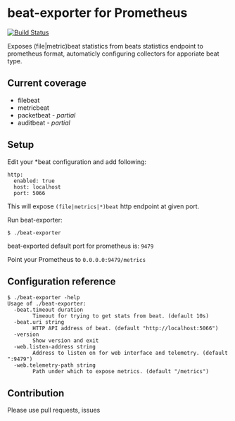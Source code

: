 beat-exporter for Prometheus
=
[![Build Status](https://travis-ci.com/trustpilot/beat-exporter.svg?token=iiryqu5r7QUR7uXsnd8L&branch=master)](https://travis-ci.com/trustpilot/beat-exporter)

Exposes (file|metric)beat statistics from beats statistics endpoint to prometheus format, automaticly configuring collectors for apporiate beat type.

Current coverage
-

 * filebeat
 * metricbeat
 * packetbeat - _partial_
 * auditbeat - _partial_

Setup
-

Edit your *beat configuration and add following:

```
http:
  enabled: true
  host: localhost
  port: 5066
```

This will expose `(file|metrics|*)beat` http endpoint at given port.

Run beat-exporter:
```
$ ./beat-exporter
```

beat-exported default port for prometheus is: `9479`

Point your Prometheus to `0.0.0.0:9479/metrics`

Configuration reference
-
```
$ ./beat-exporter -help
Usage of ./beat-exporter:
  -beat.timeout duration
        Timeout for trying to get stats from beat. (default 10s)
  -beat.uri string
        HTTP API address of beat. (default "http://localhost:5066")
  -version
        Show version and exit
  -web.listen-address string
        Address to listen on for web interface and telemetry. (default ":9479")
  -web.telemetry-path string
        Path under which to expose metrics. (default "/metrics")
```

Contribution
-
Please use pull requests, issues